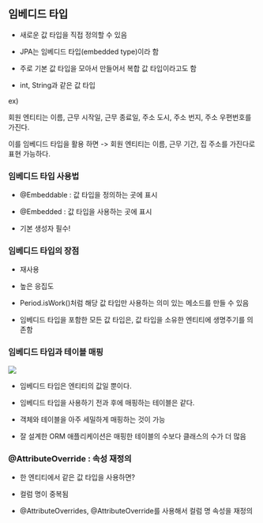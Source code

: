 ## 임베디드 타입

- 새로운 값 타입을 직접 정의할 수 있음

- JPA는 임베디드 타입(embedded type)이라 함

- 주로 기본 값 타입을 모아서 만들어서 복합 값 타입이라고도 함

- int, String과 같은 값 타입

ex)

회원 엔티티는 이름, 근무 시작일, 근무 종료일, 주소 도시, 주소 번지, 주소 우편번호를 가진다.

이를 임베디드 타입을 활용 하면 -> 회원 엔티티는 이름, 근무 기간, 집 주소를 가진다로 표현 가능하다.

### 임베디드 타입 사용법

- @Embeddable : 값 타입을 정의하는 곳에 표시

- @Embedded : 값 타입을 사용하는 곳에 표시

- 기본 생성자 필수!

### 임베디드 타입의 장점

- 재사용

- 높은 응집도

- Period.isWork()처럼 해당 값 타입만 사용하는 의미 있는 메소드를 만들 수 있음

- 임베디드 타입을 포함한 모든 값 타입은, 값 타입을 소유한 엔티티에 생명주기를 의존함

### 임베디드 타입과 테이블 매핑

![](https://s3.us-west-2.amazonaws.com/secure.notion-static.com/a27093ef-1a38-4581-998a-53e19e7d1b45/%E1%84%89%E1%85%B3%E1%84%8F%E1%85%B3%E1%84%85%E1%85%B5%E1%86%AB%E1%84%89%E1%85%A3%E1%86%BA_2021-09-18_%E1%84%8B%E1%85%A9%E1%84%8C%E1%85%A5%E1%86%AB_12.59.09.png?X-Amz-Algorithm=AWS4-HMAC-SHA256&X-Amz-Credential=AKIAT73L2G45O3KS52Y5%2F20210917%2Fus-west-2%2Fs3%2Faws4_request&X-Amz-Date=20210917T160310Z&X-Amz-Expires=86400&X-Amz-Signature=4e07a15ca4bf69a83fb5df8740e47dc2518a2fb8d80a705a917b97bca3fb9196&X-Amz-SignedHeaders=host&response-content-disposition=filename%20%3D%22%25E1%2584%2589%25E1%2585%25B3%25E1%2584%258F%25E1%2585%25B3%25E1%2584%2585%25E1%2585%25B5%25E1%2586%25AB%25E1%2584%2589%25E1%2585%25A3%25E1%2586%25BA%25202021-09-18%2520%25E1%2584%258B%25E1%2585%25A9%25E1%2584%258C%25E1%2585%25A5%25E1%2586%25AB%252012.59.09.png%22)

- 임베디드 타입은 엔티티의 값일 뿐이다.

- 임베디드 타입을 사용하기 전과 후에 매핑하는 테이블은 같다.

- 객체와 테이블을 아주 세밀하게 매핑하는 것이 가능

- 잘 설계한 ORM 애플리케이션은 매핑한 테이블의 수보다 클래스의 수가 더 많음

### @AttributeOverride : 속성 재정의

- 한 엔티티에서 같은 값 타입을 사용하면?

- 컬럼 명이 중복됨

- @AttributeOverrides, @AttributeOverride를 사용해서 컬럼 명 속성을 재정의